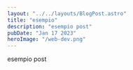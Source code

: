 ```yaml
---
layout: "../../layouts/BlogPost.astro"
title: "esempio"
description: "esempio post"
pubDate: "Jan 17 2023"
heroImage: "/web-dev.png"
---
```


esempio post
